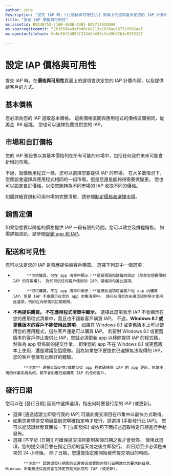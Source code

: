 ```yaml
---
author: jnHs
Description: "提交 IAP 時，\\[價格與可用性\\] 頁面上的選項會決定您的 IAP 計費內容，以及提供給客戶的方式。"
title: "設定 IAP 價格與可用性"
ms.assetid: B3D4B753-716B-460B-A3B1-ED5712ECD694
ms.sourcegitcommit: 52816584a9afbd6c8e213a182bae18732f082aef
ms.openlocfilehash: 0e6c58f2d892f213d2de53c3cb9b97b1e8152137

---
```


# 設定 IAP 價格與可用性


提交 IAP 時，在**價格與可用性**頁面上的選項會決定您的 IAP 計費內容，以及提供給客戶的方式。

## 基本價格


您必須為您的 IAP 選取基本價格。 這些價格區間與應用程式的價格區間相同，從美金 .99 起跳。 您也可以選擇免費提供您的 IAP。

## 市場和自訂價格


您的 IAP 預設會以其基本價格列在所有可能的市場中，包括任何我們未來可能會新增的市場。

不過，就像應用程式一樣，您可以選擇您要提供 IAP 的市場。 在大多數情況下，您應該會選擇與應用程式相同的一組市場，但是您還是能夠視需要做變更。 您也可以設定自訂價格，以便您能夠為不同市場的 IAP 收取不同的價格。

如需詳細資訊和可用市場的完整清單，請參閱[制定價格和選擇市場](define-pricing-and-market-selection.md)。

## 銷售定價


如果您想要以降低的價格提供 IAP 一段有限的時間，您可以建立及排程銷售。 如需詳細資訊，請參閱[促銷 app 和 IAP](put-apps-and-iaps-on-sale.md)。

## 配送和可見性


您可以決定您的 IAP 是否應提供給客戶購買。 選擇下列其中一個選項：

-   
            **可供購買。可在 app 清單中顯示：**這是預設和建議的設定 (除非您想要限制 IAP 的存取權)。 對於可供任何客戶使用的 IAP，請維持勾選此選項。
-   
            **可供購買。不在 app 清單中顯示：**選擇此選項可讓客戶從 app 內購買 IAP，但是 IAP 不會顯示在您的 app 市集清單中。 請只在項目尚未廣泛提供時才使用此選項，例如在內部測試初期期間。
-   **不再提供購買。 不在應用程式清單中顯示。** 選擇此選項表示 IAP 不會顯示在您的應用程式清單中，而且也不讓新客戶購買 IAP。 不過，**Windows 8.1 或更舊版本的客戶不能使用此選項**。 如果在 Windows 8.1 或更舊版本上可以使用您的應用程式，這些客戶還是可以購買 IAP。 若要對 Windows 8.1 或更舊版本的客戶停止提供此 IAP，您就必須更新 app 以移除提供 IAP 的程式碼，然後為 app 發佈新的提交作業。 即使您的 app 不在 Windows 8.1 或更舊版本上使用，還是建議您這麼做。因為如果您不要提供已選擇無法取得的 IAP，您的客戶會擁有比較好的體驗。
    
 > 
            **注意** 選擇此設定並/或提交從 app 程式碼移除 IAP 的 app 更新，無論使用的作業系統為何，都不會影響已經購買 IAP 的任何客戶。


## 發行日期

您可以在 \[發行日期\] 區段中選擇選項，指出何時要發行您的 IAP (或更新)。

-   選擇 \[通過認證立即發行我的 IAP\] 可讓此提交項目在市集中以最快方式取得。
-   如果您希望提交項目要到您明確指定時才發行，請選擇 \[手動發行此 IAP\]。 您可以從認證狀態頁面按一下 \[立即發佈\] 或依照下面描述選取特定日期進行手動發佈。
-   選擇 \[不早於 \[日期\]\] 可確保提交項目要到某個日期之後才會發佈。 使用此選項，您的提交項目會在指定日期的當天或之後立即發行。 此日期至少必須是未來的 24 小時後。 除了日期，您還能指定應開始發佈提交項目的時間。

 > 
            **注意** 認證或發行期間的延遲會造成實際的發行日期晚於您要求的日期。 Windows 市集無法保證將會在特定日期推出您的 IAP (或更新)。
 

 







<!--HONumber=Jun16_HO5-->



